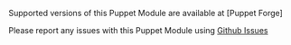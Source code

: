 Supported versions of this Puppet Module are available at [Puppet Forge]

Please report any issues with this Puppet Module using [Github Issues](https://github.com/cisco/ciscoacipuppet/issues)
